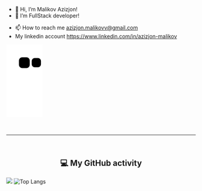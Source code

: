 - 👋 Hi, I’m Malikov Azizjon!
- 👀 I’m FullStack developer!
<!-- - 🌱 I’m currently learning ... -->
<!-- - 💞️ I’m looking to collaborate on ... -->
- 📫 How to reach me azizjon.malikovv@gmail.com
- My linkedin account https://www.linkedin.com/in/azizjon-malikov

<!-- ![Snake animation](https://github.com/MalikovAzizjon4843/MalikovAzizjon4843/blob/output/github-contribution-grid-snake.svg)  -->
![Snake animation](https://github.com/MalikovAzizjon4843/MalikovAzizjon4843/blob/output/github-contribution-grid-snake.svg)

<!---
MalikovAzizjon4843/MalikovAzizjon4843 is a ✨ special ✨ repository because its `README.md` (this file) appears on your GitHub profile.
You can click the Preview link to take a look at your changes
--->
<br>
<hr>
<br>
<b> <h2 align="center">💻 My GitHub activity </h2></b>
<p>
  
<img src="https://github-readme-stats.vercel.app/api?username=MalikovAzizjon4843&show_icons=true&theme=radical&title_color=8E2DE2&text_color=fff&icon_color=8E2DE2" width="500px">      ![Top Langs](https://github-readme-stats.vercel.app/api/top-langs/?username=MalikovAzizjon4843&theme=radical&title_color=8E2DE2&text_color=fff)
</p>
